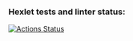 ### Hexlet tests and linter status:
[![Actions Status](https://github.com/C5257884/java-project-61/actions/workflows/hexlet-check.yml/badge.svg)](https://github.com/C5257884/java-project-61/actions)